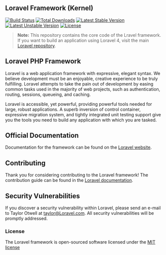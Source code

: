 ## Loravel Framework (Kernel)

[![Build Status](https://travis-ci.org/Loravel/framework.svg)](https://travis-ci.org/Loravel/framework)
[![Total Downloads](https://poser.pugx.org/loravel/framework/d/total.svg)](https://packagist.org/packages/loravel/framework)
[![Latest Stable Version](https://poser.pugx.org/loravel/framework/v/stable.svg)](https://packagist.org/packages/loravel/framework)
[![Latest Unstable Version](https://poser.pugx.org/loravel/framework/v/unstable.svg)](https://packagist.org/packages/loravel/framework)
[![License](https://poser.pugx.org/loravel/framework/license.svg)](https://packagist.org/packages/loravel/framework)

> **Note:** This repository contains the core code of the Lravel framework. If you want to build an application using Loravel 4, visit the main [Loravel repository](https://github.com/Loravel/Loravel).

## Loravel PHP Framework

Loravel is a web application framework with expressive, elegant syntax. We believe development must be an enjoyable, creative experience to be truly fulfilling. Loravel attempts to take the pain out of development by easing common tasks used in the majority of web projects, such as authentication, routing, sessions, queueing, and caching.

Loravel is accessible, yet powerful, providing powerful tools needed for large, robust applications. A superb inversion of control container, expressive migration system, and tightly integrated unit testing support give you the tools you need to build any application with which you are tasked.

## Official Documentation

Documentation for the framework can be found on the [Loravel website](http://Loravel.com/docs).

## Contributing

Thank you for considering contributing to the Loravel framework! The contribution guide can be found in the [Loravel documentation](http://Loravel.com/docs/contributions).

## Security Vulnerabilities

If you discover a security vulnerability within Loravel, please send an e-mail to Taylor Otwell at taylor@Loravel.com. All security vulnerabilities will be promptly addressed.

### License

The Loravel framework is open-sourced software licensed under the [MIT license](http://opensource.org/licenses/MIT)
